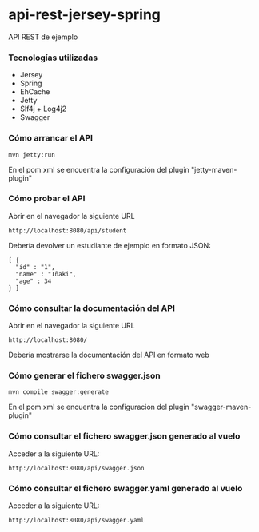 # api-rest-jersey-spring
API REST de ejemplo

### Tecnologías utilizadas
- Jersey
- Spring
- EhCache
- Jetty
- Slf4j + Log4j2
- Swagger

### Cómo arrancar el API
```
mvn jetty:run
```

En el pom.xml se encuentra la configuración del plugin "jetty-maven-plugin"

### Cómo probar el API

Abrir en el navegador la siguiente URL
```
http://localhost:8080/api/student
```

Debería devolver un estudiante de ejemplo en formato JSON:
```
[ {
  "id" : "1",
  "name" : "Iñaki",
  "age" : 34
} ]
```

### Cómo consultar la documentación del API
 
Abrir en el navegador la siguiente URL
```
http://localhost:8080/
```

Debería mostrarse la documentación del API en formato web
 
### Cómo generar el fichero swagger.json 

```
mvn compile swagger:generate
```

En el pom.xml se encuentra la configuracion del plugin "swagger-maven-plugin"

### Cómo consultar el fichero swagger.json generado al vuelo

Acceder a la siguiente URL:
```
http://localhost:8080/api/swagger.json
``` 

### Cómo consultar el fichero swagger.yaml generado al vuelo

Acceder a la siguiente URL:
```
http://localhost:8080/api/swagger.yaml
``` 